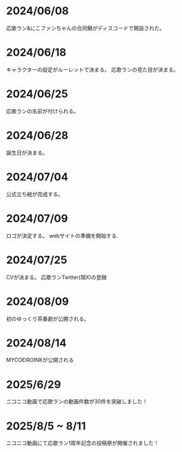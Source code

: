 # 2024/06/08

応歌ラン&にこファンちゃんの合同鯖がディスコードで開設された。

# 2024/06/18

キャラクターの設定がルーレットで決まる。
応歌ランの見た目が決まる。

# 2024/06/25

応歌ランの名前が付けられる。

# 2024/06/28

誕生日が決まる。

# 2024/07/04

公式立ち絵が完成する。

# 2024/07/09

ロゴが決定する。
webサイトの準備を開始する.

# 2024/07/25

CVが決まる。
応歌ランTwitter(現X)の登録

# 2024/08/09

初のゆっくり茶番劇が公開される。

# 2024/08/14

MYCOEIROINKが公開される

# 2025/6/29

ニコニコ動画で応歌ランの動画件数が30件を突破しました！

# 2025/8/5 ~ 8/11

ニコニコ動画にて応歌ラン1周年記念の投稿祭が開催されました！